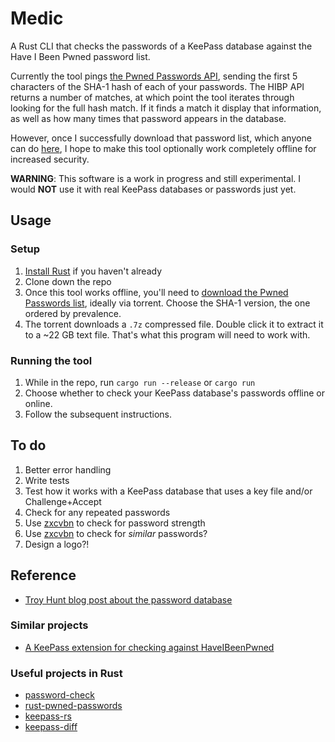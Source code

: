 # Medic

A Rust CLI that checks the passwords of a KeePass database against the Have I Been Pwned password list. 

Currently the tool pings [the Pwned Passwords API](https://haveibeenpwned.com/API/v2#PwnedPasswords), sending the first 5 characters of the SHA-1 hash of each of your passwords. The HIBP API returns a number of matches, at which point the tool iterates through looking for the full hash match. If it finds a match it display that information, as well as how many times that password appears in the database. 

However, once I successfully download that password list, which anyone can do [here](https://haveibeenpwned.com/Passwords), I hope to make this tool optionally work completely offline for increased security.

**WARNING**: This software is a work in progress and still experimental. I would **NOT** use it with real KeePass databases or passwords just yet.

## Usage

### Setup 

1. [Install Rust](https://www.rust-lang.org/tools/install) if you haven't already
2. Clone down the repo
3. Once this tool works offline, you'll need to [download the Pwned Passwords list](https://haveibeenpwned.com/Passwords), ideally via torrent. Choose the SHA-1 version, the one ordered by prevalence.
4. The torrent downloads a `.7z` compressed file. Double click it to extract it to a ~22 GB text file. That's what this program will need to work with.

### Running the tool

1. While in the repo, run `cargo run --release` or `cargo run`
2. Choose whether to check your KeePass database's passwords offline or online.
3. Follow the subsequent instructions.

## To do

1. Better error handling
2. Write tests
3. Test how it works with a KeePass database that uses a key file and/or Challenge+Accept
4. Check for any repeated passwords
5. Use [zxcvbn](https://github.com/shssoichiro/zxcvbn-rs) to check for password strength
6. Use [zxcvbn](https://github.com/shssoichiro/zxcvbn-rs) to check for _similar_ passwords?
7. Design a logo?!

## Reference

- [Troy Hunt blog post about the password database](https://www.troyhunt.com/introducing-306-million-freely-downloadable-pwned-passwords/)

### Similar projects
- [A KeePass extension for checking against HaveIBeenPwned](https://github.com/andrew-schofield/keepass2-haveibeenpwned)

### Useful projects in Rust 
- [password-check](https://github.com/davidhewitt/password-check)
- [rust-pwned-passwords](https://github.com/master-d/rust-pwned-passwords)
- [keepass-rs](https://github.com/sseemayer/keepass-rs)
- [keepass-diff](https://github.com/Narigo/keepass-diff)



